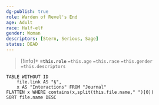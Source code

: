 ```yaml
---
dg-publish: true
role: Warden of Revel's End
age: Adult
race: Half-elf
gender: Woman
descriptors: [Stern, Serious, Sage]
status: DEAD
---
```


> [!info]+
> **`=this.role`**
> `=this.age` `=this.race` `=this.gender`
> `=this.descriptors`


```dataview
TABLE WITHOUT ID
	file.link AS "§", 
	x AS "Interactions" FROM "Journal"
FLATTEN x WHERE contains(x,split(this.file.name," ")[0])
SORT file.name DESC
```
